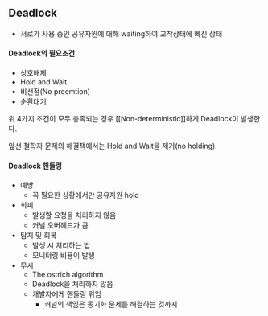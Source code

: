## Deadlock
- 서로가 사용 중인 공유자원에 대해 waiting하여 교착상태에 빠진 상태
#### Deadlock의 필요조건
- 상호배제
- Hold and Wait
- 비선점(No preemtion)
- 순환대기

위 4가지 조건이 모두 충족되는 경우 [[Non-deterministic]]하게 Deadlock이 발생한다.

앞선 철학자 문제의 해결책에서는 Hold and Wait을 제거(no holding). 
#### Deadlock 핸들링
- 예방
	- 꼭 필요한 상황에서만 공유자원 hold
- 회피
	- 발생할 요청을 처리하지 않음
	- 커널 오버헤드가 큼
- 탐지 및 회복
	- 발생 시 처리하는 법
	- 모니터링 비용이 발생
- 무시
	- The ostrich algorithm
	- Deadlock을 처리하지 않음
	- 개발자에게 핸들링 위임
		- 커널의 책임은 동기화 문제를 해결하는 것까지
